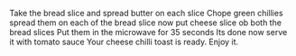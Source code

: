 Take the bread slice and spread butter on each slice
Chope green chillies
spread them on each of the bread slice 
now put cheese slice ob both the bread slices
Put them in the microwave for 35 seconds
Its done now serve it with tomato sauce
Your cheese chilli toast is ready. Enjoy it. 